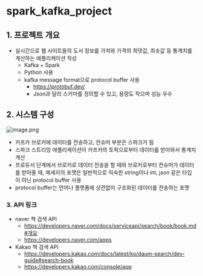 # spark_kafka_project

## 1. 프로젝트 개요

- 실시간으로 웹 사이트들의 도서 정보를 가져와 가격의 최댓값, 최솟값 등 통계치를 계산하는 애플리케이션 작성
    - Kafka + Spark
    - Python 사용
    - kafka message format으로 protocol buffer 사용
        - https://protobuf.dev/
        - Json과 달리 스키마를 정의할 수 있고, 용량도 작으며 성능 우수


## 2. 시스템 구성

![image.png](https://prod-files-secure.s3.us-west-2.amazonaws.com/81c8d4da-a771-44fd-b70c-4e908b41aae2/acc7c983-f381-4884-b9b5-e6edc9492af1/image.png)

- 카프카 브로커에 데이터를 전송하고, 컨슈머 부분은 스파크가 됨
- 스파크 스트리밍 애플리케이션이 카프카의 토픽으로부터 데이터를 받아와서 통계치 계산
- 프로듀서 단계에서 브로커로 데이터 전송을 할 때와 브로커로부터 컨슈머가 데이터를 받아올 때, 메세지의 포맷은 일반적으로 익숙한 string이나 int, json 같은 타입이 아닌 protocol buffer 사용
- protocol buffer는 언어나 플랫폼에 상관없이 구조화된 데이터를 전송하는 포맷


### 3. API 링크

- naver 책 검색 API
    - https://developers.naver.com/docs/serviceapi/search/book/book.md#개요
    - https://developers.naver.com/apps
- Kakao 책 검색 API
    - https://developers.kakao.com/docs/latest/ko/daum-search/dev-guide#search-book
    - https://developers.kakao.com/console/app
